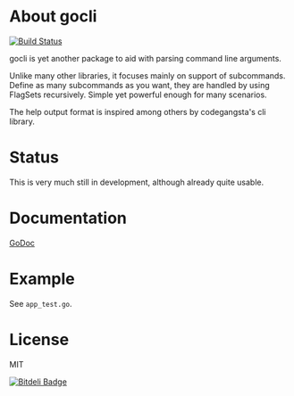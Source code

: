 # About gocli

[![Build
Status](https://drone.io/github.com/tchap/gocli/status.png)](https://drone.io/github.com/tchap/gocli/latest)

gocli is yet another package to aid with parsing command line arguments.

Unlike many other libraries, it focuses mainly on support of subcommands.
Define as many subcommands as you want, they are handled by using FlagSets
recursively. Simple yet powerful enough for many scenarios.

The help output format is inspired among others by codegangsta's cli library.

# Status

This is very much still in development, although already quite usable.

# Documentation

[GoDoc](http://godoc.org/github.com/tchap/gocli)

# Example

See `app_test.go`.

# License

MIT

[![Bitdeli Badge](https://d2weczhvl823v0.cloudfront.net/tchap/gocli/trend.png)](https://bitdeli.com/free "Bitdeli Badge")
